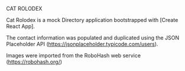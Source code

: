 CAT ROLODEX

Cat Rolodex is a mock Directory application bootstrapped with [Create React App].

The contact information was populated and duplicated using the JSON Placeholder API (https://jsonplaceholder.typicode.com/users).

Images were imported from the RoboHash web service (https://robohash.org/)